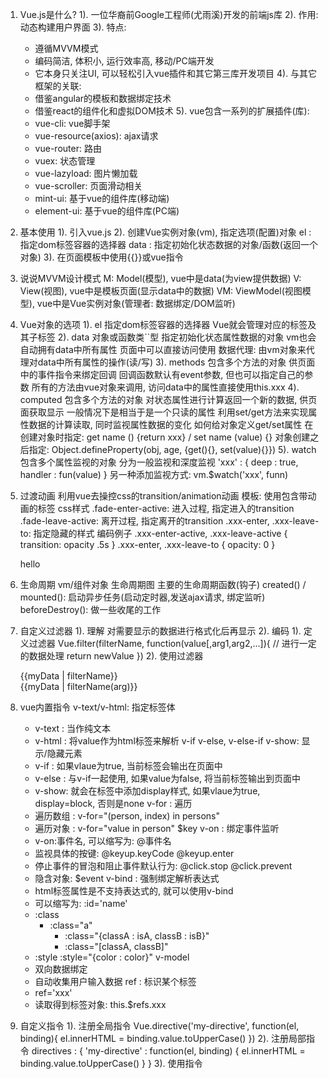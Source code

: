 1. Vue.js是什么?
1). 一位华裔前Google工程师(尤雨溪)开发的前端js库
2). 作用: 动态构建用户界面
3). 特点:
	* 遵循MVVM模式
	* 编码简洁, 体积小, 运行效率高, 移动/PC端开发
	* 它本身只关注UI, 可以轻松引入vue插件和其它第三库开发项目
4). 与其它框架的关联:
	* 借鉴angular的模板和数据绑定技术
	* 借鉴react的组件化和虚拟DOM技术
5). vue包含一系列的扩展插件(库):
	* vue-cli: vue脚手架
	* vue-resource(axios): ajax请求
	* vue-router: 路由
	* vuex: 状态管理
	* vue-lazyload: 图片懒加载
	* vue-scroller: 页面滑动相关
	* mint-ui: 基于vue的组件库(移动端)
	* element-ui: 基于vue的组件库(PC端)
2. 基本使用
1). 引入vue.js
2). 创建Vue实例对象(vm), 指定选项(配置)对象
	el : 指定dom标签容器的选择器
	data : 指定初始化状态数据的对象/函数(返回一个对象)
3). 在页面模板中使用{{}}或vue指令
3. 说说MVVM设计模式
M: Model(模型), vue中是data(为view提供数据)
V: View(视图), vue中是模板页面(显示data中的数据)
VM: ViewModel(视图模型), vue中是Vue实例对象(管理者: 数据绑定/DOM监听) 
4. Vue对象的选项
1). el
指定dom标签容器的选择器
Vue就会管理对应的标签及其子标签
2). data
对象或函数类``型
指定初始化状态属性数据的对象
vm也会自动拥有data中所有属性
页面中可以直接访问使用
数据代理: 由vm对象来代理对data中所有属性的操作(读/写)
3). methods
包含多个方法的对象
供页面中的事件指令来绑定回调
回调函数默认有event参数, 但也可以指定自己的参数
所有的方法由vue对象来调用, 访问data中的属性直接使用this.xxx
4). computed
包含多个方法的对象
对状态属性进行计算返回一个新的数据, 供页面获取显示
一般情况下是相当于是一个只读的属性
利用set/get方法来实现属性数据的计算读取, 同时监视属性数据的变化
如何给对象定义get/set属性
	在创建对象时指定: get name () {return xxx} / set name (value) {}
  	对象创建之后指定: Object.defineProperty(obj, age, {get(){}, set(value){}})
5). watch
包含多个属性监视的对象
分为一般监视和深度监视
	'xxx' : {
		deep : true,
		handler : fun(value)
	}
另一种添加监视方式: vm.$watch('xxx', funn)
5. 过渡动画
利用vue去操控css的transition/animation动画
模板: 使用<transition name='xxx'>包含带动画的标签
css样式
	.fade-enter-active: 进入过程, 指定进入的transition
	.fade-leave-active: 离开过程, 指定离开的transition
	.xxx-enter, .xxx-leave-to: 指定隐藏的样式
编码例子
    .xxx-enter-active, .xxx-leave-active {
      transition: opacity .5s
    }
    .xxx-enter, .xxx-leave-to {
      opacity: 0
    }
    
    <transition name="xxx">
      <p v-if="show">hello</p>
    </transition>
6. 生命周期
vm/组件对象
生命周期图
主要的生命周期函数(钩子)
	created() / mounted(): 启动异步任务(启动定时器,发送ajax请求, 绑定监听)
	beforeDestroy(): 做一些收尾的工作
7. 自定义过滤器
1). 理解
对需要显示的数据进行格式化后再显示
2). 编码
1). 定义过滤器
	Vue.filter(filterName, function(value[,arg1,arg2,...]){
	  // 进行一定的数据处理
	  return newValue
	})
2). 使用过滤器
	<div>{{myData | filterName}}</div>
	<div>{{myData | filterName(arg)}}</div>
8. vue内置指令
v-text/v-html: 指定标签体
	* v-text : 当作纯文本
	* v-html : 将value作为html标签来解析
v-if v-else, v-else-if v-show: 显示/隐藏元素
	* v-if : 如果vlaue为true, 当前标签会输出在页面中
	* v-else : 与v-if一起使用, 如果value为false, 将当前标签输出到页面中
	* v-show: 就会在标签中添加display样式, 如果vlaue为true, display=block, 否则是none
v-for : 遍历
	* 遍历数组 : v-for="(person, index) in persons"   
	* 遍历对象 : v-for="value in person"   $key
v-on : 绑定事件监听
	* v-on:事件名, 可以缩写为: @事件名
	* 监视具体的按键: @keyup.keyCode   @keyup.enter
	* 停止事件的冒泡和阻止事件默认行为: @click.stop   @click.prevent
	* 隐含对象: $event
v-bind : 强制绑定解析表达式  
	* html标签属性是不支持表达式的, 就可以使用v-bind
	* 可以缩写为:  :id='name'
	* :class
	  * :class="a"
		* :class="{classA : isA, classB : isB}"
		* :class="[classA, classB]"
	* :style
		:style="{color : color}"
v-model
	* 双向数据绑定
	* 自动收集用户输入数据
ref : 标识某个标签
	* ref='xxx'
	* 读取得到标签对象: this.$refs.xxx
9. 自定义指令
1). 注册全局指令
Vue.directive('my-directive', function(el, binding){
  el.innerHTML = binding.value.toUpperCase()
})
2). 注册局部指令
directives : {
  'my-directive' : function(el, binding) {
      el.innerHTML = binding.value.toUpperCase()
  }
}
3). 使用指令
<div v-my-directive='xxx'>